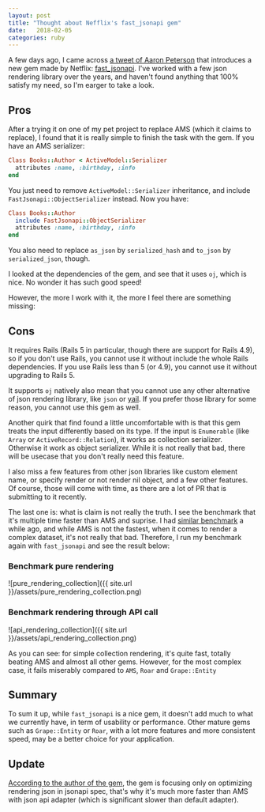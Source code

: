 ```yaml
---
layout: post
title: "Thought about Nefflix's fast_jsonapi gem"
date:   2018-02-05
categories: ruby
---
```


A few days ago, I came across [a tweet of Aaron
Peterson](https://twitter.com/tenderlove/status/959924273811894275) that
introduces a new gem made by Netflix:
[fast_jsonapi](https://github.com/Netflix/fast_jsonapi). I've worked with a few
json rendering library over the years, and haven't found anything that 100% satisfy
my need, so I'm earger to take a look.

## Pros

After a trying it on one of my pet project to replace AMS (which it claims to
replace), I found that it is really simple to finish the task with the gem. If you have an AMS
serializer:

```ruby
Class Books::Author < ActiveModel::Serializer
  attributes :name, :birthday, :info
end
```

You just need to remove `ActiveModel::Serializer` inheritance, and include `FastJsonapi::ObjectSerializer`
instead. Now you have:

```ruby
Class Books::Author
  include FastJsonapi::ObjectSerializer
  attributes :name, :birthday, :info
end
```

You also need to replace `as_json` by `serialized_hash` and `to_json` by
`serialized_json`, though.

I looked at the dependencies of the gem, and see that it uses `oj`,
which is nice. No wonder it has such good speed!

However, the more I work with it, the more I feel there are something missing:

## Cons

It requires Rails (Rails 5 in particular, though there are support for
Rails 4.9), so if you don't use Rails, you cannot use it without include the
whole Rails dependencies. If you use Rails less than 5 (or 4.9), you cannot use
it without upgrading to Rails 5.

It supports `oj` natively also mean that you cannot use any other alternative of
json rendering library, like `json` or [yail](https://github.com/brianmario/yajl-ruby).
If you prefer those library for some reason, you cannot use this gem as well.

Another quirk that find found a little uncomfortable with is that this gem treats
the input differently based on its type. If the input is `Enumerable` (like
`Array` or `ActiveRecord::Relation`), it works as collection serializer.
Otherwise it work as object serializer. While it is not really that bad, there
will be usecase that you don't really need this feature.

I also miss a few features from other json libraries like custom element name,
or specify render or not render nil object, and a few other features. Of course,
those will come with time, as there are a lot of PR that is submitting to it
recently.

The last one is: what is claim is not really the truth. I see the benchmark that
it's multiple time faster than AMS and suprise. I had
[similar benchmark](https://github.com/hieuk09/benchmark_json_renderer) a while
ago, and while AMS is not the fastest, when it comes to render a complex
dataset, it's not really that bad. Therefore, I run my benchmark again with
`fast_jsonapi` and see the result below:


### Benchmark pure rendering

![pure_rendering_collection]({{ site.url }}/assets/pure_rendering_collection.png)


### Benchmark rendering through API call

![api_rendering_collection]({{ site.url }}/assets/api_rendering_collection.png)

As you can see: for simple collection rendering, it's quite fast, totally
beating AMS and almost all other gems. However, for the most complex case, it
fails miserably compared to `AMS`, `Roar` and `Grape::Entity`

## Summary

To sum it up, while `fast_jsonapi` is a nice gem, it doesn't add much to what we
currently have, in term of usability or performance. Other mature gems such as
`Grape::Entity` or `Roar`, with a lot more features and more consistent speed,
may be a better choice for your application.

## Update

[According to the author of the gem](https://github.com/Netflix/fast_jsonapi/issues/11),
the gem is focusing only on optimizing rendering json in jsonapi spec,
that's why it's much more faster than AMS with json api adapter
(which is significant slower than default adapter).

